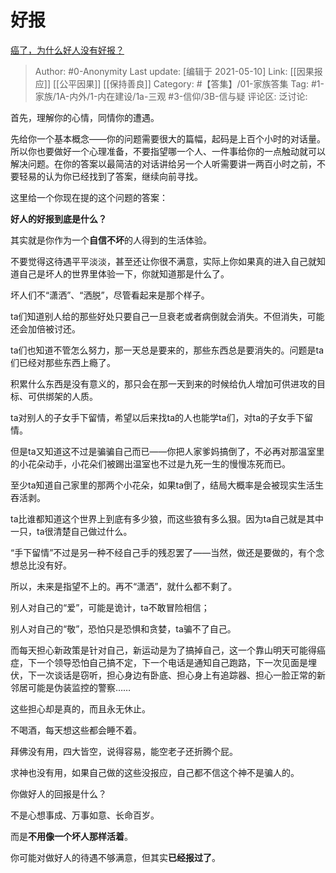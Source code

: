 # 好报
[癌了，为什么好人没有好报？](https://www.zhihu.com/question/450796168/answer/1878067470)

> Author: #0-Anonymity
> Last update: [编辑于 2021-05-10]
> Link: [[因果报应]] [[公平因果]] [[保持善良]]
> Category: #【答集】/01-家族答集
> Tag: #1-家族/1A-内外/1-内在建设/1a-三观  #3-信仰/3B-信与疑
> 评论区:
> 泛讨论:

首先，理解你的心情，同情你的遭遇。

先给你一个基本概念——你的问题需要很大的篇幅，起码是上百个小时的对话量。所以你也要做好一个心理准备，不要指望哪一个人、一件事给你的一点触动就可以解决问题。在你的答案以最简洁的对话讲给另一个人听需要讲一两百小时之前，不要轻易的认为你已经找到了答案，继续向前寻找。

这里给一个你现在提的这个问题的答案：

**好人的好报到底是什么？**

其实就是你作为一个**自信不坏**的人得到的生活体验。

不要觉得这待遇平平淡淡，甚至还让你很不满意，实际上你如果真的进入自己就知道自己是坏人的世界里体验一下，你就知道那是什么了。

坏人们不“潇洒”、“洒脱”，尽管看起来是那个样子。

ta们知道别人给的那些好处只要自己一旦衰老或者病倒就会消失。不但消失，可能还会加倍被讨还。

ta们也知道不管怎么努力，那一天总是要来的，那些东西总是要消失的。问题是ta们已经对那些东西上瘾了。

积累什么东西是没有意义的，那只会在那一天到来的时候给仇人增加可供进攻的目标、可供绑架的人质。

ta对别人的子女手下留情，希望以后来找ta的人也能学ta们，对ta的子女手下留情。

但是ta又知道这不过是骗骗自己而已——你把人家爹妈搞倒了，不必再对那温室里的小花朵动手，小花朵们被踢出温室也不过是九死一生的慢慢冻死而已。

至少ta知道自己家里的那两个小花朵，如果ta倒了，结局大概率是会被现实生活生吞活剥。

ta比谁都知道这个世界上到底有多少狼，而这些狼有多么狠。因为ta自己就是其中一只，ta很清楚自己做过什么。

“手下留情”不过是另一种不经自己手的残忍罢了——当然，做还是要做的，有个念想总比没有好。

所以，未来是指望不上的。再不“潇洒”，就什么都不剩了。

别人对自己的“爱”，可能是诡计，ta不敢冒险相信；

别人对自己的“敬”，恐怕只是恐惧和贪婪，ta骗不了自己。

而每天担心新政策是针对自己，新运动是为了搞掉自己，这一个靠山明天可能得癌症，下一个领导恐怕自己搞不定，下一个电话是通知自己跑路，下一次见面是埋伏，下一次谈话是窃听，担心身边有卧底、担心身上有追踪器、担心一脸正常的新邻居可能是伪装监控的警察……

这些担心却是真的，而且永无休止。

不喝酒，每天想这些都会睡不着。

拜佛没有用，四大皆空，说得容易，能空老子还折腾个屁。

求神也没有用，如果自己做的这些没报应，自己都不信这个神不是骗人的。

你做好人的回报是什么？

不是心想事成、万事如意、长命百岁。

而是**不用像一个坏人那样活着**。

你可能对做好人的待遇不够满意，但其实**已经报过了**。

